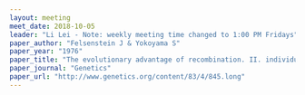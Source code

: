 ```yaml
---
layout: meeting
meet_date: 2018-10-05
leader: "Li Lei - Note: weekly meeting time changed to 1:00 PM Fridays"
paper_author: "Felsenstein J & Yokoyama S"
paper_year: "1976"
paper_title: "The evolutionary advantage of recombination. II. individual selection for recombination"
paper_journal: "Genetics"
paper_url: "http://www.genetics.org/content/83/4/845.long"
---
```

